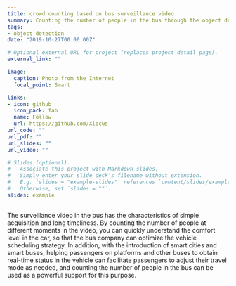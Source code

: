 ```yaml
---
title: crowd counting based on bus surveillance video
summary: Counting the number of people in the bus through the object detection method.
tags:
- object detection 
date: "2019-10-27T00:00:00Z"

# Optional external URL for project (replaces project detail page).
external_link: ""

image:
  caption: Photo from the Internet
  focal_point: Smart

links:
- icon: github
  icon_pack: fab
  name: Follow
  url: https://github.com/Xlocus
url_code: ""
url_pdf: ""
url_slides: ""
url_video: ""

# Slides (optional).
#   Associate this project with Markdown slides.
#   Simply enter your slide deck's filename without extension.
#   E.g. `slides = "example-slides"` references `content/slides/example-slides.md`.
#   Otherwise, set `slides = ""`.
slides: example
---
```


The surveillance video in the bus has the characteristics of simple acquisition and long timeliness. By counting the number of people at different moments in the video, you can quickly understand the comfort level in the car, so that the bus company can optimize the vehicle scheduling strategy. In addition, with the introduction of smart cities and smart buses, helping passengers on platforms and other buses to obtain real-time status in the vehicle can facilitate passengers to adjust their travel mode as needed, and counting the number of people in the bus can be used as a powerful support for this purpose.

